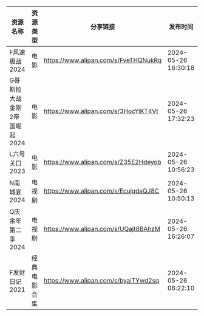 | 资源名称              | 资源类型   | 分享链接                                 | 发布时间                |
| ----------------- | ------ | ------------------------------------ | ------------------- |
| F风速极战2024         | 电影     | https://www.alipan.com/s/FveTHQNukRq | 2024-05-26 16:30:18 |
| G哥斯拉大战金刚2帝国崛起2024 | 电影     | https://www.alipan.com/s/3HocYiKT4Vt | 2024-05-26 17:32:23 |
| L六号关口2023         | 电影     | https://www.alipan.com/s/Z35E2Hdeyob | 2024-05-26 10:56:23 |
| N南城宴2024          | 电视剧    | https://www.alipan.com/s/EcujqdaQJ8C | 2024-05-26 10:50:13 |
| Q庆余年第二季2024       | 电视剧    | https://www.alipan.com/s/UQajt8BAhzM | 2024-05-26 16:26:07 |
| F发财日记2021         | 经典电影合集 | https://www.alipan.com/s/byaiTYwd2sq | 2024-05-26 06:22:10 |
